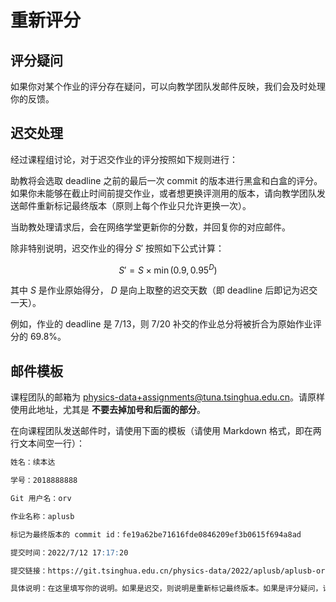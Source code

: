 # 重新评分

## 评分疑问

如果你对某个作业的评分存在疑问，可以向教学团队发邮件反映，我们会及时处理你的反馈。

## 迟交处理

经过课程组讨论，对于迟交作业的评分按照如下规则进行：

助教将会选取 deadline 之前的最后一次 commit 的版本进行黑盒和白盒的评分。如果你未能够在截止时间前提交作业，或者想更换评测用的版本，请向教学团队发送邮件重新标记最终版本（原则上每个作业只允许更换一次）。

当助教处理请求后，会在网络学堂更新你的分数，并回复你的对应邮件。

除非特别说明，迟交作业的得分 $S'$ 按照如下公式计算：

$$ S' = S \times \min(0.9, 0.95^D) $$

其中 $S$ 是作业原始得分， $D$ 是向上取整的迟交天数（即 deadline 后即记为迟交一天）。

例如，作业的 deadline 是 7/13，则 7/20 补交的作业总分将被折合为原始作业评分的 $69.8\%$。

## 邮件模板

课程团队的邮箱为 <physics-data+assignments@tuna.tsinghua.edu.cn>。请原样使用此地址，尤其是 **不要去掉加号和后面的部分**。

在向课程团队发送邮件时，请使用下面的模板（请使用 Markdown 格式，即在两行文本间空一行）：

```markdown
姓名：续本达

学号：2018888888

Git 用户名：orv

作业名称：aplusb

标记为最终版本的 commit id：fe19a62be71616fde0846209ef3b0615f694a8ad

提交时间：2022/7/12 17:17:20

提交链接：https://git.tsinghua.edu.cn/physics-data/2022/aplusb/aplusb-orv/-/commit/fe19a62be71616fde0846209ef3b0615f694a8ad

具体说明：在这里填写你的说明。如果是迟交，则说明是重新标记最终版本。如果是评分疑问，请写具体的内容（如黑盒/白盒）。
```
